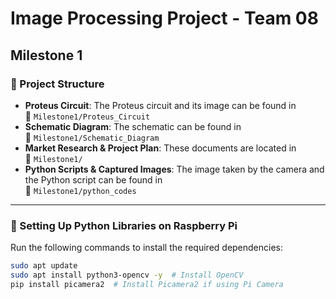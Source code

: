 # Image Processing Project - Team 08

## Milestone 1

### 🔹 Project Structure
- **Proteus Circuit**: The Proteus circuit and its image can be found in  
  📂 `Milestone1/Proteus_Circuit`
- **Schematic Diagram**: The schematic can be found in  
  📂 `Milestone1/Schematic_Diagram`
- **Market Research & Project Plan**: These documents are located in  
  📂 `Milestone1/`
- **Python Scripts & Captured Images**: The image taken by the camera and the Python script can be found in  
  📂 `Milestone1/python_codes`

---

### 🔹 Setting Up Python Libraries on Raspberry Pi

Run the following commands to install the required dependencies:

```bash
sudo apt update
sudo apt install python3-opencv -y  # Install OpenCV
pip install picamera2  # Install Picamera2 if using Pi Camera
